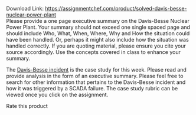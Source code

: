 Download Link: https://assignmentchef.com/product/solved-davis-besse-nuclear-power-plant
<br>
Please provide a one page executive summary on the Davis-Besse Nuclear Power Plant. Your summary should not exceed one single spaced page and should include Who, What, When, Where, Why and How the situation could have been handled.  Or, perhaps it might also include how the situation was handled correctly. If you are quoting material, please ensure you cite your source accordingly. Use the concepts covered in class to enhance your summary.

The <a href="http://www.securityfocus.com/news/6767" rel="nofollow">Davis-Besse incident</a> is the case study for this week. Please read and provide analysis in the form of an executive summary. Please feel free to search for other information that pertains to the Davis-Besse incident and how it was triggered by a SCADA failure. The case study rubric can be viewed once you click on the assignment.

<span class="kksr-muted">Rate this product</span>